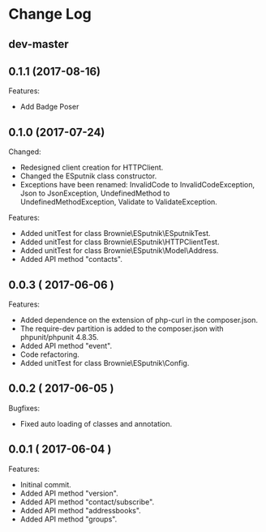 # Change Log

## dev-master

## 0.1.1 (2017-08-16)
Features:
- Add Badge Poser

## 0.1.0 (2017-07-24)
Changed:
- Redesigned client creation for HTTPClient.
- Changed the ESputnik class constructor.
- Exceptions have been renamed: InvalidCode to InvalidCodeException, Json to JsonException, UndefinedMethod to UndefinedMethodException, Validate to ValidateException.

Features:
- Added unitTest for class Brownie\ESputnik\ESputnikTest.
- Added unitTest for class Brownie\ESputnik\HTTPClientTest.
- Added unitTest for class Brownie\ESputnik\Model\Address.
- Added API method "contacts".

## 0.0.3 ( 2017-06-06 )
Features:
- Added dependence on the extension of php-curl in the composer.json.
- The require-dev partition is added to the composer.json with phpunit/phpunit 4.8.35.
- Added API method "event".
- Code refactoring.
- Added unitTest for class Brownie\ESputnik\Config.

## 0.0.2 ( 2017-06-05 )
Bugfixes:
- Fixed auto loading of classes and annotation.

## 0.0.1 ( 2017-06-04 )
Features:
- Initinal commit.
- Added API method "version".
- Added API method "contact/subscribe".
- Added API method "addressbooks".
- Added API method "groups".
